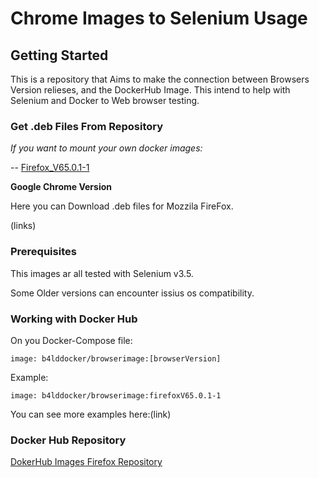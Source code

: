 # Chrome Images to Selenium Usage

## Getting Started

This is a repository that Aims to make the connection between Browsers Version relieses, and the DockerHub Image.
This intend to help with Selenium and Docker to Web browser testing.

### Get .deb Files From Repository

*If you want to mount your own docker images:*

-- [Firefox_V65.0.1-1](https://mega.nz/#!Uh521aAA!gNo9h6rYKBgJtOs66e8y6FOEjwxz0hMinkmf2HPTu18)


**Google Chrome Version**

Here you can Download .deb files for Mozzila FireFox.

(links)




### Prerequisites

This images ar all tested with Selenium v3.5.

Some Older versions can encounter issius os compatibility.


### Working with Docker Hub

On you Docker-Compose file:


```
image: b4lddocker/browserimage:[browserVersion]
```


Example:
```
image: b4lddocker/browserimage:firefoxV65.0.1-1
```


You can see more examples here:(link)


### Docker Hub Repository

[DokerHub Images Firefox Repository](https://hub.docker.com/r/b4lddocker/browser-firefox)







